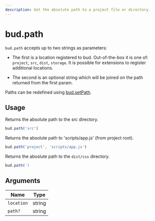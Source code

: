 ```yaml
---
description: Get the absolute path to a project file or directory.
---
```


# bud.path

`bud.path` accepts up to two strings as parameters:

- The first is a location registered to bud. Out-of-the-box it is one of: `project`, `src`, `dist`, `storage`. It is possible for extensions to register additional locations.

- The second is an optional string which will be joined on the path returned from the first param.

Paths can be redefined using [bud.setPath](config-setPath.md).

## Usage

Returns the absolute path to the src directory.

```js
bud.path('src')
```

Returns the absolute path to 'scripts/app.js' (from project root).

```js
bud.path('project', 'scripts/app.js')
```

Returns the aboslute path to the `dist/css` directory.

```js
bud.path(')
```

## Arguments

| Name       | Type   |
| ---------- | ------ |
| `location` | string |
| `path?`    | string |
